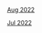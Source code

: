 [Aug 2022](https://r3dbabyvamp.github.io/Paula-s-Website/Years/2022/Summer/Aug)

[Jul 2022](https://r3dbabyvamp.github.io/Paula-s-Website/Years/2022/Summer/Jul)
